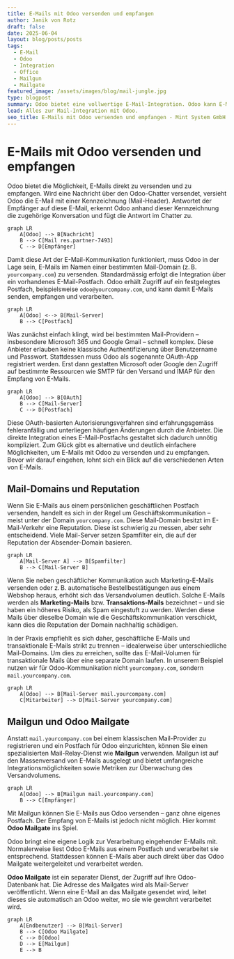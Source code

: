 ```yaml
---
title: E-Mails mit Odoo versenden und empfangen
author: Janik von Rotz
draft: false
date: 2025-06-04
layout: blog/posts/posts
tags:
  - E-Mail
  - Odoo
  - Integration
  - Office
  - Mailgun
  - Mailgate
featured_image: /assets/images/blog/mail-jungle.jpg
type: blogpost
summary: Odoo bietet eine vollwertige E-Mail-Integration. Odoo kann E-Mails versenden und empfangen. Wie die Integration gelingt zeigen wir hier.
lead: Alles zur Mail-Integration mit Odoo.
seo_title: E-Mails mit Odoo versenden und empfangen - Mint System GmbH
---
```


# E-Mails mit Odoo versenden und empfangen

Odoo bietet die Möglichkeit, E-Mails direkt zu versenden und zu empfangen. Wird eine Nachricht über den Odoo-Chatter versendet, versieht Odoo die E-Mail mit einer Kennzeichnung (Mail-Header). Antwortet der Empfänger auf diese E-Mail, erkennt Odoo anhand dieser Kennzeichnung die zugehörige Konversation und fügt die Antwort im Chatter zu.

```mermaid
graph LR
    A[Odoo] --> B[Nachricht]
    B --> C[Mail res.partner-7493]
    C --> D[Empfänger]
```


Damit diese Art der E-Mail-Kommunikation funktioniert, muss Odoo in der Lage sein, E-Mails im Namen einer bestimmten Mail-Domain (z. B. `yourcompany.com`) zu versenden. Standardmässig erfolgt die Integration über ein vorhandenes E-Mail-Postfach. Odoo erhält Zugriff auf ein festgelegtes Postfach, beispielsweise `odoo@yourcompany.com`, und kann damit E-Mails senden, empfangen und verarbeiten.


```mermaid
graph LR
    A[Odoo] <--> B[Mail-Server]
    B --> C[Postfach]
```


Was zunächst einfach klingt, wird bei bestimmten Mail-Providern – insbesondere Microsoft 365 und Google Gmail – schnell komplex. Diese Anbieter erlauben keine klassische Authentifizierung über Benutzername und Passwort. Stattdessen muss Odoo als sogenannte OAuth-App registriert werden. Erst dann gestatten Microsoft oder Google den Zugriff auf bestimmte Ressourcen wie SMTP für den Versand und IMAP für den Empfang von E-Mails.

```mermaid
graph LR
    A[Odoo] --> B[OAuth] 
    B --> C[Mail-Server]
    C --> D[Postfach]
```

Diese OAuth-basierten Autorisierungsverfahren sind erfahrungsgemäss fehleranfällig und unterliegen häufigen Änderungen durch die Anbieter. Die direkte Integration eines E-Mail-Postfachs gestaltet sich dadurch unnötig kompliziert. Zum Glück gibt es alternative und deutlich einfachere Möglichkeiten, um E-Mails mit Odoo zu versenden und zu empfangen. Bevor wir darauf eingehen, lohnt sich ein Blick auf die verschiedenen Arten von E-Mails.

## Mail-Domains und Reputation

Wenn Sie E-Mails aus einem persönlichen geschäftlichen Postfach versenden, handelt es sich in der Regel um Geschäftskommunikation – meist unter der Domain `yourcompany.com`. Diese Mail-Domain besitzt im E-Mail-Verkehr eine Reputation. Diese ist schwierig zu messen, aber sehr entscheidend. Viele Mail-Server setzen Spamfilter ein, die auf der Reputation der Absender-Domain basieren.

```mermaid
graph LR
    A[Mail-Server A] --> B[Spamfilter] 
    B --> C[Mail-Server B]
```

Wenn Sie neben geschäftlicher Kommunikation auch Marketing-E-Mails versenden oder z. B. automatische Bestellbestätigungen aus einem Webshop heraus, erhöht sich das Versandvolumen deutlich. Solche E-Mails werden als **Marketing-Mails** bzw. **Transaktions-Mails** bezeichnet – und sie haben ein höheres Risiko, als Spam eingestuft zu werden. Werden diese Mails über dieselbe Domain wie die Geschäftskommunikation verschickt, kann dies die Reputation der Domain nachhaltig schädigen.

In der Praxis empfiehlt es sich daher, geschäftliche E-Mails und transaktionale E-Mails strikt zu trennen – idealerweise über unterschiedliche Mail-Domains. Um dies zu erreichen, sollte das E-Mail-Volumen für transaktionale Mails über eine separate Domain laufen. In unserem Beispiel nutzen wir für Odoo-Kommunikation nicht `yourcompany.com`, sondern `mail.yourcompany.com`.

```mermaid
graph LR
    A[Odoo] --> B[Mail-Server mail.yourcompany.com] 
    C[Mitarbeiter] --> D[Mail-Server yourcompany.com] 
```

## Mailgun und Odoo Mailgate

Anstatt `mail.yourcompany.com` bei einem klassischen Mail-Provider zu registrieren und ein Postfach für Odoo einzurichten, können Sie einen spezialisierten Mail-Relay-Dienst wie **Mailgun** verwenden. Mailgun ist auf den Massenversand von E-Mails ausgelegt und bietet umfangreiche Integrationsmöglichkeiten sowie Metriken zur Überwachung des Versandvolumens.


```mermaid
graph LR
    A[Odoo] --> B[Mailgun mail.yourcompany.com]
    B --> C[Empfänger]
```


Mit Mailgun können Sie E-Mails aus Odoo versenden – ganz ohne eigenes Postfach. Der Empfang von E-Mails ist jedoch nicht möglich. Hier kommt **Odoo Mailgate** ins Spiel.

Odoo bringt eine eigene Logik zur Verarbeitung eingehender E-Mails mit. Normalerweise liest Odoo E-Mails aus einem Postfach und verarbeitet sie entsprechend. Stattdessen können E-Mails aber auch direkt über das Odoo Mailgate weitergeleitet und verarbeitet werden.

**Odoo Mailgate** ist ein separater Dienst, der Zugriff auf Ihre Odoo-Datenbank hat. Die Adresse des Mailgates wird als Mail-Server veröffentlicht. Wenn eine E-Mail an das Mailgate gesendet wird, leitet dieses sie automatisch an Odoo weiter, wo sie wie gewohnt verarbeitet wird.


```mermaid
graph LR
    A[Endbenutzer] --> B[Mail-Server]
    B --> C[Odoo Mailgate]
    C --> D[Odoo]
    D --> E[Mailgun]
    E --> B
```

